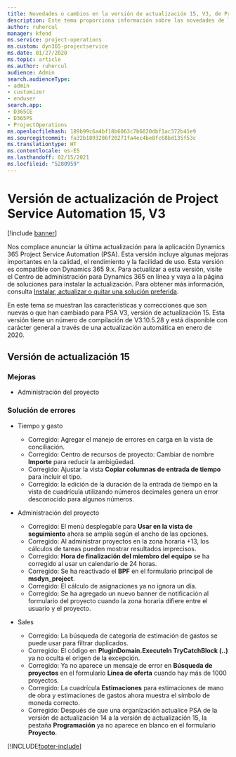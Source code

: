 ```yaml
---
title: Novedades o cambios en la versión de actualización 15, V3, de Project Service Automation
description: Este tema proporciona información sobre las novedades de la versión de actualización 15 de Project Service Automation, V3.
author: ruhercul
manager: kfend
ms.service: project-operations
ms.custom: dyn365-projectservice
ms.date: 01/27/2020
ms.topic: article
ms.author: ruhercul
audience: Admin
search.audienceType:
- admin
- customizer
- enduser
search.app:
- D365CE
- D365PS
- ProjectOperations
ms.openlocfilehash: 189b99c6a4bf18b6063c7b6020dbf1ac372b41e9
ms.sourcegitcommit: fa32b1893286f20271fa4ec4be8fc68bd135f53c
ms.translationtype: HT
ms.contentlocale: es-ES
ms.lasthandoff: 02/15/2021
ms.locfileid: "5280959"
---
```

# <a name="project-service-automation-update-release-15-v3"></a>Versión de actualización de Project Service Automation 15, V3

[!include [banner](../includes/psa-now-project-operations.md)]

Nos complace anunciar la última actualización para la aplicación Dynamics 365 Project Service Automation (PSA). Esta versión incluye algunas mejoras importantes en la calidad, el rendimiento y la facilidad de uso. Esta versión es compatible con Dynamics 365 9.x. Para actualizar a esta versión, visite el Centro de administración para Dynamics 365 en línea y vaya a la página de soluciones para instalar la actualización. Para obtener más información, consulta [Instalar, actualizar o quitar una solución preferida](https://docs.microsoft.com/power-platform/admin/install-remove-preferred-solution).

En este tema se muestran las características y correcciones que son nuevas o que han cambiado para PSA V3, versión de actualización 15. Esta versión tiene un número de compilación de V3.10.5.28 y está disponible con carácter general a través de una actualización automática en enero de 2020.

## <a name="update-release-15"></a>Versión de actualización 15 

### <a name="enhancements"></a>Mejoras

- Administración del proyecto

### <a name="bug-fixes"></a>Solución de errores

- Tiempo y gasto

  - Corregido: Agregar el manejo de errores en carga en la vista de conciliación.
  - Corregido: Centro de recursos de proyecto: Cambiar de nombre **Importe** para reducir la ambigüedad.
  - Corregido: Ajustar la vista **Copiar columnas de entrada de tiempo** para incluir el tipo.
  - Corregido: la edición de la duración de la entrada de tiempo en la vista de cuadrícula utilizando números decimales genera un error desconocido para algunos números.

- Administración del proyecto

  - Corregido: El menú desplegable para **Usar en la vista de seguimiento** ahora se amplía según el ancho de las opciones.
  - Corregido: Al administrar proyectos en la zona horaria +13, los cálculos de tareas pueden mostrar resultados imprecisos.
  - Corregido: **Hora de finalización del miembro del equipo** se ha corregido al usar un calendario de 24 horas.
  - Corregido: Se ha reactivado el **BPF** en el formulario principal de **msdyn_project**.
  - Corregido: El cálculo de asignaciones ya no ignora un día.
  - Corregido: Se ha agregado un nuevo banner de notificación al formulario del proyecto cuando la zona horaria difiere entre el usuario y el proyecto.

- Sales

  - Corregido: La búsqueda de categoría de estimación de gastos se puede usar para filtrar duplicados.
  - Corregido: El código en **PluginDomain.ExecuteIn TryCatchBlock (..)** ya no oculta el origen de la excepción.
  - Corregido: Ya no aparece un mensaje de error en **Búsqueda de proyectos** en el formulario **Línea de oferta** cuando hay más de 1000 proyectos.
  - Corregido: La cuadrícula **Estimaciones** para estimaciones de mano de obra y estimaciones de gastos ahora muestra el símbolo de moneda correcto.
  - Corregido: Después de que una organización actualice PSA de la versión de actualización 14 a la versión de actualización 15, la pestaña **Programación** ya no aparece en blanco en el formulario **Proyecto**.


[!INCLUDE[footer-include](../includes/footer-banner.md)]
